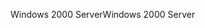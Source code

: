 <span data-ttu-id="c25d9-101">Windows 2000 Server</span><span class="sxs-lookup"><span data-stu-id="c25d9-101">Windows 2000 Server</span></span>